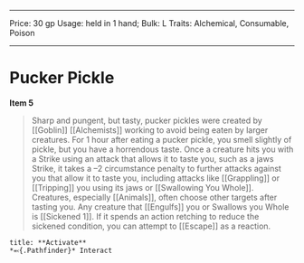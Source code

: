 
---
Price: 30 gp
Usage: held in 1 hand;
Bulk: L
Traits: Alchemical, Consumable, Poison

---

# Pucker Pickle

**Item 5**

> Sharp and pungent, but tasty, pucker pickles were created by [[Goblin]] [[Alchemists]] working to avoid being eaten by larger creatures. For 1 hour after eating a pucker pickle, you smell slightly of pickle, but you have a horrendous taste. Once a creature hits you with a Strike using an attack that allows it to taste you, such as a jaws Strike, it takes a –2 circumstance penalty to further attacks against you that allow it to taste you, including attacks like [[Grappling]] or [[Tripping]] you using its jaws or [[Swallowing You Whole]]. Creatures, especially [[Animals]], often choose other targets after tasting you. Any creature that [[Engulfs]] you or Swallows you Whole is [[Sickened 1]]. If it spends an action retching to reduce the sickened condition, you can attempt to [[Escape]] as a reaction.

```ad-embed-ability
title: **Activate**
*⬻{.Pathfinder}* Interact 
```
